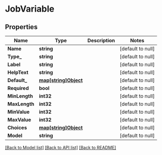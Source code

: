 # JobVariable

## Properties
Name | Type | Description | Notes
------------ | ------------- | ------------- | -------------
**Name** | **string** |  | [default to null]
**Type_** | **string** |  | [default to null]
**Label** | **string** |  | [default to null]
**HelpText** | **string** |  | [default to null]
**Default_** | [**map[string]Object**](.md) |  | [default to null]
**Required** | **bool** |  | [default to null]
**MinLength** | **int32** |  | [default to null]
**MaxLength** | **int32** |  | [default to null]
**MinValue** | **int32** |  | [default to null]
**MaxValue** | **int32** |  | [default to null]
**Choices** | [**map[string]Object**](.md) |  | [default to null]
**Model** | **string** |  | [default to null]

[[Back to Model list]](../README.md#documentation-for-models) [[Back to API list]](../README.md#documentation-for-api-endpoints) [[Back to README]](../README.md)


